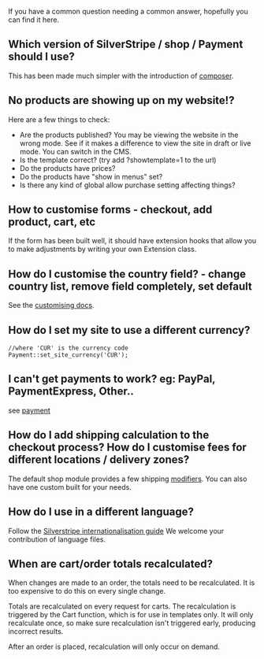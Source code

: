If you have a common question needing a common answer, hopefully you can find it here.

## Which version of SilverStripe / shop / Payment should I use?

This has been made much simpler with the introduction of [composer](https://getcomposer.org/).

## No products are showing up on my website!?

Here are a few things to check:

 * Are the products published? You may be viewing the website in the wrong mode. See if it makes a difference to view the site in draft or live mode. You can switch in the CMS.
 * Is the template correct? (try add ?showtemplate=1 to the url)
 * Do the products have prices?
 * Do the products have "show in menus" set?
 * Is there any kind of global allow purchase setting affecting things?

## How to customise forms - checkout, add product, cart, etc

If the form has been built well, it should have extension hooks that allow you to make adjustments by writing your own Extension class.

## How do I customise the country field? - change country list, remove field completely, set default

See the [customising docs](../02_Customisation).

## How do I set my site to use a different currency?

```
//where 'CUR' is the currency code
Payment::set_site_currency('CUR');
```

## I can't get payments to work? eg: PayPal, PaymentExpress, Other..

see [payment](06_Payment.md)

## How do I add shipping calculation to the checkout process? How do I customise fees for different locations / delivery zones?

The default shop module provides a few shipping [modifiers](../03_How_It_Works/Order_Modifiers.md). You can also have one custom built for your needs.

## How do I use in a different language?

Follow the [Silverstripe internationalisation guide](http://docs.silverstripe.org/en/developer_guides/i18n/)
We welcome your contribution of language files.

## When are cart/order totals recalculated?

When changes are made to an order, the totals need to be recalculated. It is too expensive to do this on every single change.

Totals are recalculated on every request for carts. The recalculation is triggered by the Cart function,
which is for use in templates only. It will only recalculate once, so make sure recalculation isn't triggered early, producing incorrect results.

After an order is placed, recalculation will only occur on demand.
